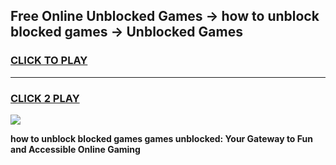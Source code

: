 
## Free Online Unblocked Games → how to unblock blocked games → Unblocked Games
<h3>
<a href="https://premium.freeplayer.one?title=how_to_unblock_blocked_games&ref=21F">CLICK TO PLAY</a></h3>
<hr>

<h3>
<a href="https://premium.freeplayer.one?title=how_to_unblock_blocked_games&ref=21F">CLICK 2 PLAY</a>
  
</h3>

<a href="https://premium.freeplayer.one?title=how_to_unblock_blocked_games&ref=21F/"><img src="https://clearcache.store/games.png"></a>


**how to unblock blocked games games unblocked: Your Gateway to Fun and Accessible Online Gaming**
